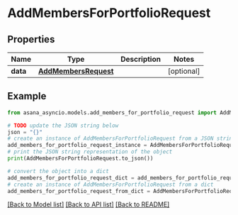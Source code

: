 # AddMembersForPortfolioRequest


## Properties

Name | Type | Description | Notes
------------ | ------------- | ------------- | -------------
**data** | [**AddMembersRequest**](AddMembersRequest.md) |  | [optional] 

## Example

```python
from asana_asyncio.models.add_members_for_portfolio_request import AddMembersForPortfolioRequest

# TODO update the JSON string below
json = "{}"
# create an instance of AddMembersForPortfolioRequest from a JSON string
add_members_for_portfolio_request_instance = AddMembersForPortfolioRequest.from_json(json)
# print the JSON string representation of the object
print(AddMembersForPortfolioRequest.to_json())

# convert the object into a dict
add_members_for_portfolio_request_dict = add_members_for_portfolio_request_instance.to_dict()
# create an instance of AddMembersForPortfolioRequest from a dict
add_members_for_portfolio_request_from_dict = AddMembersForPortfolioRequest.from_dict(add_members_for_portfolio_request_dict)
```
[[Back to Model list]](../README.md#documentation-for-models) [[Back to API list]](../README.md#documentation-for-api-endpoints) [[Back to README]](../README.md)


